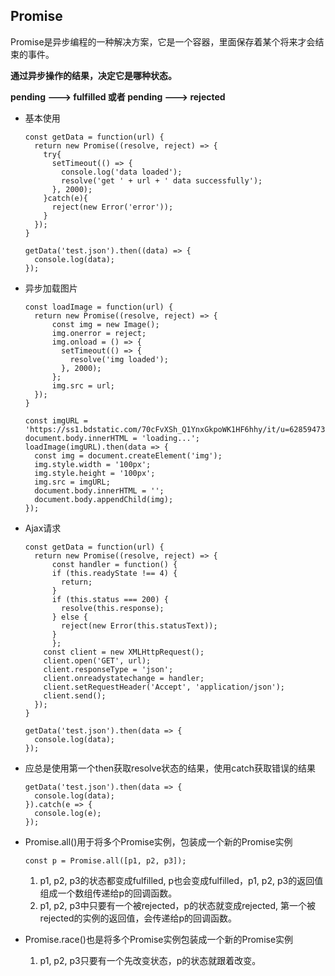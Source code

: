 ## Promise

Promise是异步编程的一种解决方案，它是一个容器，里面保存着某个将来才会结束的事件。

**通过异步操作的结果，决定它是哪种状态。**

**pending ---> fulfilled   或者 pending ---> rejected**

* 基本使用

  ```
  const getData = function(url) {
    return new Promise((resolve, reject) => {
      try{
        setTimeout(() => {
          console.log('data loaded');
          resolve('get ' + url + ' data successfully');
        }, 2000);
      }catch(e){
        reject(new Error('error'));
      }
    });
  }

  getData('test.json').then((data) => {
    console.log(data);
  });

  ```

* 异步加载图片

  ```
  const loadImage = function(url) {
    return new Promise((resolve, reject) => {
        const img = new Image();
        img.onerror = reject;
        img.onload = () => {
          setTimeout(() => {
            resolve('img loaded');
          }, 2000);
        };
        img.src = url;
    });
  }

  const imgURL = 'https://ss1.bdstatic.com/70cFvXSh_Q1YnxGkpoWK1HF6hhy/it/u=628594730,4098634647&fm=27&gp=0.jpg';
  document.body.innerHTML = 'loading...';
  loadImage(imgURL).then(data => {
    const img = document.createElement('img');
    img.style.width = '100px';
    img.style.height = '100px';
    img.src = imgURL;
    document.body.innerHTML = '';
    document.body.appendChild(img);
  });
  ```

* Ajax请求

  ```
  const getData = function(url) {
    return new Promise((resolve, reject) => {
    	const handler = function() {
        if (this.readyState !== 4) {
          return;
        }
        if (this.status === 200) {
          resolve(this.response);
        } else {
          reject(new Error(this.statusText));
        }
    	};
      const client = new XMLHttpRequest();
      client.open('GET', url);
      client.responseType = 'json';
      client.onreadystatechange = handler;
      client.setRequestHeader('Accept', 'application/json');
      client.send();
    });
  }

  getData('test.json').then(data => {
    console.log(data);
  });
  ```

* 应总是使用第一个then获取resolve状态的结果，使用catch获取错误的结果

  ```
  getData('test.json').then(data => {
    console.log(data);
  }).catch(e => {
    console.log(e);
  });
  ```

* Promise.all()用于将多个Promise实例，包装成一个新的Promise实例

  ```
  const p = Promise.all([p1, p2, p3]);
  ```

  1. p1, p2, p3的状态都变成fulfilled, p也会变成fulfilled，p1, p2, p3的返回值组成一个数组传递给p的回调函数。
  2. p1, p2, p3中只要有一个被rejected，p的状态就变成rejected, 第一个被rejected的实例的返回值，会传递给p的回调函数。

* Promise.race()也是将多个Promise实例包装成一个新的Promise实例

  1. p1, p2, p3只要有一个先改变状态，p的状态就跟着改变。

